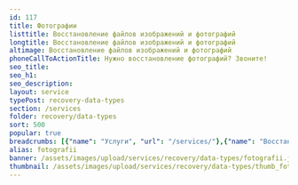 ```yaml
---
id: 117
title: Фотографии
listtitle: Восстановление файлов изображений и фотографий
longtitle: Восстановление файлов изображений и фотографий
altimage: Восстановление файлов изображений и фотографий
phoneCallToActionTitle: Нужно восстановление фотографий? Звоните!
seo_title: 
seo_h1: 
seo_description: 
layout: service
typePost: recovery-data-types
section: /services
folder: recovery/data-types
sort: 500
popular: true
breadcrumbs: [{"name": "Услуги", "url": "/services/"},{"name": "Восстановление данных", "url": "/services/recovery/"},{"name": "Типы данных", "url":  "/services/recovery/data-types/"}]
alias: fotografii
banner: /assets/images/upload/services/recovery/data-types/fotografii.jpg
thumbnail: /assets/images/upload/services/recovery/data-types/thumb_fotografii.jpg
---
```

